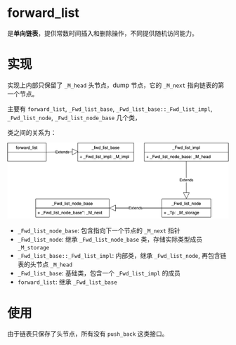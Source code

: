 
# forward_list

是**单向链表**，提供常数时间插入和删除操作，不同提供随机访问能力。

# 实现

实现上内部只保留了 `_M_head` 头节点，dump 节点，它的 `_M_next` 指向链表的第一个节点。

主要有 `forward_list`, `_Fwd_list_base`, `_Fwd_list_base::_Fwd_list_impl`, `_Fwd_list_node`, `_Fwd_list_node_base` 几个类，

类之间的关系为：

![forward_list类关系图](https://github.com/castleBoat/dsa/raw/main/SGI-STL/img/forward_list.png)

- `_Fwd_list_node_base`: 包含指向下一个节点的 `_M_next` 指针
- `_Fwd_list_node`: 继承 `_Fwd_list_node_base` 类，存储实际类型成员 `_M_storage`
- `_Fwd_list_base::_Fwd_list_impl`: 内部类，继承 `_Fwd_list_node`, 再包含链表的头节点 `_M_head`
- `_Fwd_list_base`: 基础类，包含一个 `_Fwd_list_impl` 的成员
- `forward_list`: 继承 `_Fwd_list_base`


# 使用

由于链表只保存了头节点，所有没有 `push_back` 这类接口。
